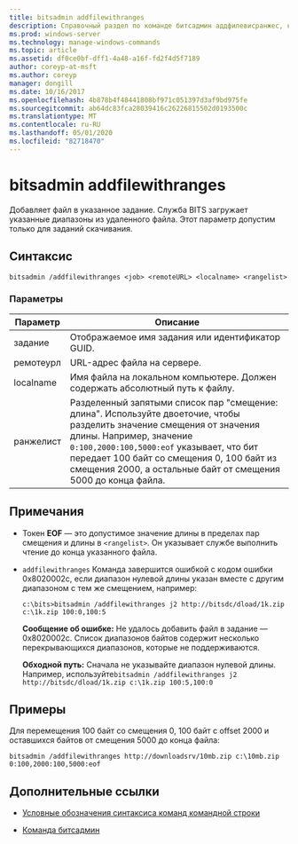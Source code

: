```yaml
---
title: bitsadmin addfilewithranges
description: Справочный раздел по команде битсадмин аддфилевисранжес, который добавляет файл к указанному заданию. Служба BITS загружает указанные диапазоны из удаленного файла.
ms.prod: windows-server
ms.technology: manage-windows-commands
ms.topic: article
ms.assetid: df0ce0bf-dff1-4a48-a16f-fd2f4d5f7189
author: coreyp-at-msft
ms.author: coreyp
manager: dongill
ms.date: 10/16/2017
ms.openlocfilehash: 4b878b4f48441808bf971c051397d3af9bd975fe
ms.sourcegitcommit: ab64dc83fca28039416c26226815502d0193500c
ms.translationtype: MT
ms.contentlocale: ru-RU
ms.lasthandoff: 05/01/2020
ms.locfileid: "82718470"
---
```

# <a name="bitsadmin-addfilewithranges"></a>bitsadmin addfilewithranges

Добавляет файл в указанное задание. Служба BITS загружает указанные диапазоны из удаленного файла. Этот параметр допустим только для заданий скачивания.

## <a name="syntax"></a>Синтаксис

```
bitsadmin /addfilewithranges <job> <remoteURL> <localname> <rangelist>
```

### <a name="parameters"></a>Параметры

| Параметр | Описание |
| --------- | ----------- |
| задание | Отображаемое имя задания или идентификатор GUID. |
| ремотеурл | URL-адрес файла на сервере. |
| localname | Имя файла на локальном компьютере. Должен содержать абсолютный путь к файлу. |
| ранжелист | Разделенный запятыми список пар "смещение: длина". Используйте двоеточие, чтобы разделить значение смещения от значения длины. Например, значение `0:100,2000:100,5000:eof` указывает, что бит передает 100 байт со смещения 0, 100 байт из смещения 2000, а остальные байт от смещения 5000 до конца файла. |

## <a name="remarks"></a>Примечания

- Токен **EOF** — это допустимое значение длины в пределах пар смещения и длины в `<rangelist>`. Он указывает службе выполнить чтение до конца указанного файла.

- `addfilewithranges` Команда завершится ошибкой с кодом ошибки 0x8020002c, если диапазон нулевой длины указан вместе с другим диапазоном с тем же смещением, например:

    `c:\bits>bitsadmin /addfilewithranges j2 http://bitsdc/dload/1k.zip c:\1k.zip 100:0,100:5`

    **Сообщение об ошибке:** Не удалось добавить файл в задание — 0x8020002c. Список диапазонов байтов содержит несколько перекрывающихся диапазонов, которые не поддерживаются.

    **Обходной путь:** Сначала не указывайте диапазон нулевой длины. Например, используйте`bitsadmin /addfilewithranges j2 http://bitsdc/dload/1k.zip c:\1k.zip 100:5,100:0`

## <a name="examples"></a>Примеры

Для перемещения 100 байт со смещения 0, 100 байт с offset 2000 и оставшихся байтов от смещения 5000 до конца файла:

```
bitsadmin /addfilewithranges http://downloadsrv/10mb.zip c:\10mb.zip 0:100,2000:100,5000:eof
```

## <a name="additional-references"></a>Дополнительные ссылки

- [Условные обозначения синтаксиса команд командной строки](command-line-syntax-key.md)

- [Команда битсадмин](bitsadmin.md)
